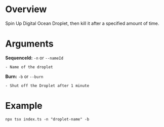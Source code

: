 # Overview

Spin Up Digital Ocean Droplet, then kill it after a specified amount of time.

# Arguments

**SequenceId:** `-n` or `--nameId`

    - Name of the droplet

**Burn:** `-b` or `--burn`

    - Shut off the Droplet after 1 minute

# Example

`npx tsx index.ts -n "droplet-name" -b`
